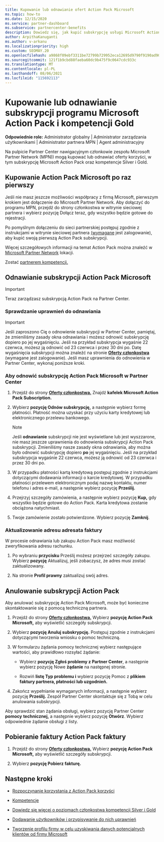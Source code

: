 ```yaml
---
title: Kupowanie lub odnawianie ofert Action Pack Microsoft
ms.topic: how-to
ms.date: 12/15/2020
ms.service: partner-dashboard
ms.subservice: partnercenter-benefits
description: Dowiedz się, jak kupić subskrypcję usługi Microsoft Action Pack i rozpocząć korzystanie z Action Pack korzyści. Dowiedz się również, jak odnawiać, anulować, wyświetlać rachunek i nie tylko.
author: ArpithaKanuganti
ms.author: v-arkanu
ms.localizationpriority: high
ms.custom: SEOMAY.20
ms.openlocfilehash: a9868f09ebf3311be72799b729952eca12695d9790f9190ad90a8e660dad3c7b
ms.sourcegitcommit: 121f1b9cbd88faeba60dc9b475f9c0647cdc933c
ms.translationtype: MT
ms.contentlocale: pl-PL
ms.lasthandoff: 08/06/2021
ms.locfileid: "115692113"
---
```

# <a name="buy-or-renew-a-microsoft-action-pack-subscription-or-silver-and-gold-competencies"></a>Kupowanie lub odnawianie subskrypcji programu Microsoft Action Pack i kompetencji Gold


**Odpowiednie role:** Administrator globalny | Administrator zarządzania użytkownikami | Administrator partnera MPN | Agent administracyjny


Na pulpicie [](https://partner.microsoft.com/dashboard)Partner Center nawigacyjnym członkowie zespołu Microsoft Partner Network (MPN)) mogą kupować lub odnawiać oferty korzyści, w tym subskrypcję Microsoft Action Pack oraz kompetencje Silver i Gold.

## <a name="buy-microsoft-action-pack-for-the-first-time"></a>Kupowanie Action Pack Microsoft po raz pierwszy

Jeśli nie masz jeszcze możliwości współpracy z firmą Microsoft, pierwszym krokiem jest dołączenie do Microsoft Partner Network. Aby dołączyć do [](https://partner.microsoft.com/membership) programu MPN, przejdź do  strony członkostwa w witrynie sieciowej partnera i wybierz pozycję Dołącz teraz, gdy wszystko będzie gotowe do rejestracji.

Po pomyślnym dołączeniu do sieci partnerskiej postępuj zgodnie z instrukcjami w witrynie sieciowej partnera [(wymagane](https://partner.microsoft.com/membership/action-pack) jest zalogowanie), aby kupić swoją pierwszą Action Pack subskrypcji. 

Więcej szczegółowych informacji na temat Action Pack można znaleźć w [Microsoft Partner Network](https://partner.microsoft.com/membership/internal-use-software#simple-tab-content-3) lokacji.

Zostać [partnerem kompetencji.](https://partner.microsoft.com/membership/competencies) 

## <a name="renew-a-microsoft-action-pack-subscription"></a>Odnawianie subskrypcji Action Pack Microsoft

>[!IMPORTANT]
>Teraz zarządzasz subskrypcją Action Pack na Partner Center.

### <a name="check-your-renewal-eligibility"></a>Sprawdzanie uprawnień do odnawiania

>[!IMPORTANT]
>Jeśli zaproszono Cię o odnowienie subskrypcji w Partner Center, pamiętaj, że zmieniliśmy zasady okna odnawiania i możesz odnowić subskrypcję dopiero po jej wygaśnięciu. Jeśli na przykład subskrypcja wygaśnie 22 czerwca, możesz ją odnowić od 23 czerwca i przez 30 dni po.
>Datę wygaśnięcia subskrypcji można znaleźć na stronie [**Oferty członkostwa**](https://partnercenter.microsoft.com/pcv/partnership/offers) (wymagane jest zalogowanie). Jeśli masz uprawnienia do odnowienia w Partner Center, wykonaj poniższe kroki.  

### <a name="to-renew-a-microsoft-action-pack-subscription-in-the-partner-center"></a>Aby odnowić subskrypcję Action Pack Microsoft w Partner Center

1. Przejdź do strony [**Oferty członkostwa.**](https://partnercenter.microsoft.com/pcv/partnership/offers) Znajdź **kafelek Microsoft Action Pack Subscription.**  

2. Wybierz **pozycję Odnów subskrypcję,** a następnie wybierz formę płatności. Płatność można uzyskać przy użyciu karty kredytowej lub elektronicznego przelewu bankowego.

    >[!NOTE]
    >Jeśli **odnawianie** subskrypcji nie jest wyświetlane lub jest wyszzarone, nie masz jeszcze uprawnienia do odnowienia subskrypcji Action Pack subskrypcji. Zmieniliśmy nasze zasady okna odnawiania, aby można było odnowić subskrypcję dopiero **po** jej wygaśnięciu. Jeśli na przykład subskrypcja wygaśnie 22 czerwca, możesz ją odnowić od 23 czerwca i przez 30 dni po.  

3. W przypadku płatności kartą kredytową postępuj zgodnie z instrukcjami dotyczącymi dodawania informacji o karcie kredytowej. W przypadku płatności przelewem elektronicznym podaj nazwę kontaktu, numer telefonu i adres e-mail, a następnie wybierz pozycję **Prześlij.**

4. Przejrzyj szczegóły zamówienia, a następnie wybierz pozycję **Kup,** gdy wszystko będzie gotowe do Action Pack. Karta kredytowa zostanie obciążona natychmiast.

5. Twoje zamówienie zostało potwierdzone. Wybierz pozycję **Zamknij**.

### <a name="update-your-bill-to-address"></a>Aktualizowanie adresu adresata faktury

W procesie odnawiania lub zakupu Action Pack masz możliwość zweryfikowania adresu rachunku.

 1. Po wybraniu **przycisku** Prześlij możesz przejrzeć szczegóły zakupu. Wybierz **pozycję** Aktualizuj, jeśli zobaczysz, że adres musi zostać zaktualizowany.
  
 1. Na stronie **Profil prawny** zaktualizuj swój adres.

## <a name="cancel-your-action-pack-subscription"></a>Anulowanie subskrypcji Action Pack

Aby anulować subskrypcję Action Pack Microsoft, może być konieczne skontaktowanie się z pomocą techniczną partnera.

1. Przejdź do strony [**Oferty członkostwa.**](https://partnercenter.microsoft.com/pcv/partnership/offers) Wybierz **pozycję Action Pack Microsoft,** aby wyświetlić szczegóły subskrypcji. 

3. Wybierz **pozycję Anuluj subskrypcję.** Postępuj zgodnie z instrukcjami dotyczącymi tworzenia wniosku o pomoc techniczną. 

4. W formularzu żądania pomocy technicznej wybierz następujące wartości, aby prawidłowo rozsyłać żądanie:

    -  Wybierz **pozycję Zgłoś problemy z Partner Center**, a następnie wybierz pozycję Nowe **żądanie** na następnej stronie.

    -  Rozwiń **listę Typ problemu i** wybierz pozycję Pomoc z **plikiem faktury partnera, płatności lub uzgodnień.** 

5. Zakończ wypełnianie wymaganych informacji, a następnie wybierz pozycję **Prześlij.** Zespół Partner Center skontaktuje się z Tobą w celu anulowania subskrypcji.

Aby sprawdzić stan żądania obsługi, wybierz pozycję Partner Center **pomocy** **technicznej,** a następnie wybierz pozycję **Otwórz**. Wybierz odpowiednie żądanie obsługi z listy.  

## <a name="download-your-action-pack-invoice"></a>Pobieranie faktury Action Pack faktury

1. Przejdź do strony [**Oferty członkostwa.**](https://partnercenter.microsoft.com/pcv/partnership/offers) Wybierz **pozycję Action Pack Microsoft,** aby wyświetlić szczegóły subskrypcji. 

3. Wybierz **pozycję Pobierz fakturę.**
 
## <a name="next-steps"></a>Następne kroki

-   [Rozpoczynanie korzystania z Action Pack korzyści](manage-your-partner-network-benefits.md)

-   [Kompetencje](learn-about-competencies.md)

-   [Dowiedz się więcej o poziomach członkostwa kompetencji Silver i Gold](https://partner.microsoft.com/membership/internal-use-software#simple-tab-content-2)

-   [Dodawanie użytkowników i przypisywanie do nich uprawnień](create-user-accounts-and-set-permissions.md)

-   [Tworzenie profilu firmy w celu uzyskiwania danych potencjalnych klientów od firmy Microsoft](create-a-marketing-profile.md)
